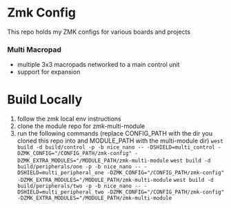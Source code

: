# Zmk Config
This repo holds my ZMK configs for various boards and projects

### Multi Macropad
- multiple 3x3 macropads networked to a main control unit
- support for expansion

# Build Locally
1. follow the zmk local env instructions
2. clone the module repo for zmk-multi-module
3. run the following commands (replace CONFIG_PATH with the dir you cloned this repo into and MODULE_PATH with the multi-module dir)
    `west build -d build/control -p -b nice_nano -- -DSHIELD=multi_control -DZMK_CONFIG="/CONFIG_PATH/zmk-config" -DZMK_EXTRA_MODULES="/MODULE_PATH/zmk-multi-module`
    `west build -d build/peripherals/one -p -b nice_nano -- -DSHIELD=multi_peripheral_one -DZMK_CONFIG="/CONFIG_PATH/zmk-config" -DZMK_EXTRA_MODULES="/MODULE_PATH/zmk-multi-module`
    `west build -d build/peripherals/two -p -b nice_nano -- -DSHIELD=multi_peripheral_two -DZMK_CONFIG="/CONFIG_PATH/zmk-config" -DZMK_EXTRA_MODULES="/MODULE_PATH/zmk-multi-module`